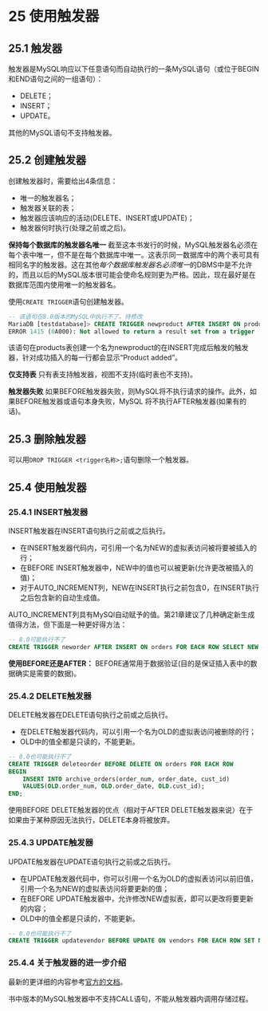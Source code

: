 # 25 使用触发器

## 25.1 触发器

触发器是MySQL响应以下任意语句而自动执行的一条MySQL语句（或位于BEGIN和END语句之间的一组语句）：
* DELETE；
* INSERT；
* UPDATE。

其他的MySQL语句不支持触发器。

## 25.2 创建触发器

创建触发器时，需要给出4条信息：
* 唯一的触发器名；
* 触发器关联的表；
* 触发器应该响应的活动(DELETE、INSERT或UPDATE)；
* 触发器何时执行(处理之前或之后)。

**保持每个数据库的触发器名唯一** 截至这本书发行的时候，MySQL触发器名必须在每个表中唯一，但不是在每个数据库中唯一。这表示同一数据库中的两个表可具有相同名字的触发器。这在其他*每个数据库触发器名必须唯一*的DBMS中是不允许的，而且以后的MySQL版本很可能会使命名规则更为严格。因此，现在最好是在数据库范围内使用唯一的触发器名。

使用`CREATE TRIGGER`语句创建触发器。

```SQL
-- 该语句在8.0版本的MySQL中执行不了。待修改
MariaDB [testdatabase]> CREATE TRIGGER newproduct AFTER INSERT ON products FOR EACH ROW SELECT 'Product added';
ERROR 1415 (0A000): Not allowed to return a result set from a trigger
```

该语句在products表创建一个名为newproduct的在INSERT完成后触发的触发器，针对成功插入的每一行都会显示“Product added”。

**仅支持表** 只有表支持触发器，视图不支持(临时表也不支持)。

**触发器失败** 如果BEFORE触发器失败，则MySQL将不执行请求的操作。此外，如果BEFORE触发器或语句本身失败，MySQL 将不执行AFTER触发器(如果有的话)。

## 25.3 删除触发器

可以用`DROP TRIGGER <trigger名称>;`语句删除一个触发器。

## 25.4 使用触发器

### 25.4.1 INSERT触发器

INSERT触发器在INSERT语句执行之前或之后执行。
* 在INSERT触发器代码内，可引用一个名为NEW的虚拟表访问被将要被插入的行；
* 在BEFORE INSERT触发器中，NEW中的值也可以被更新(允许更改被插入的值)；
* 对于AUTO_INCREMENT列，NEW在INSERT执行之前包含0，在INSERT执行之后包含新的自动生成值。

AUTO_INCREMENT列具有MySQl自动赋予的值。第21章建议了几种确定新生成值得方法，但下面是一种更好得方法：

```SQL
-- 8.0可能执行不了
CREATE TRIGGER neworder AFTER INSERT ON orders FOR EACH ROW SELECT NEW.order_num;
```

**使用BEFORE还是AFTER：** BEFORE通常用于数据验证(目的是保证插入表中的数据确实是需要的数据)。

### 25.4.2 DELETE触发器

DELETE触发器在DELETE语句执行之前或之后执行。
* 在DELETE触发器代码内，可以引用一个名为OLD的虚拟表访问被删除的行；
* OLD中的值全都是只读的，不能更新。

```SQL
-- 8.0也可能执行不了
CREATE TRIGGER deleteorder BEFORE DELETE ON orders FOR EACH ROW
BEGIN
    INSERT INTO archive_orders(order_num, order_date, cust_id)
    VALUES(OLD.order_num, OLD.order_date, OLD.cust_id);
END;
```

使用BEFORE DELETE触发器的优点（相对于AFTER DELETE触发器来说）在于如果由于某种原因无法执行，DELETE本身将被放弃。

### 25.4.3 UPDATE触发器

UPDATE触发器在UPDATE语句执行之前或之后执行。
* 在UPDATE触发器代码中，你可以引用一个名为OLD的虚拟表访问以前旧值，引用一个名为NEW的虚拟表访问将要更新的值；
* 在BEFORE UPDATE触发器中，允许修改NEW虚拟表，即可以更改将要更新的内容；
* OLD中的值全都是只读的，不能更新。

```SQL
-- 8.0也可能执行不了
CREATE TRIGGER updatevendor BEFORE UPDATE ON vendors FOR EACH ROW SET NEW.vend_state=Upper(NEW.vend_state);
```

### 25.4.4 关于触发器的进一步介绍

最新的更详细的内容参考[官方的文档](https://dev.mysql.com/doc/refman/8.0/en/triggers.html)。

书中版本的MySQL触发器中不支持CALL语句，不能从触发器内调用存储过程。
